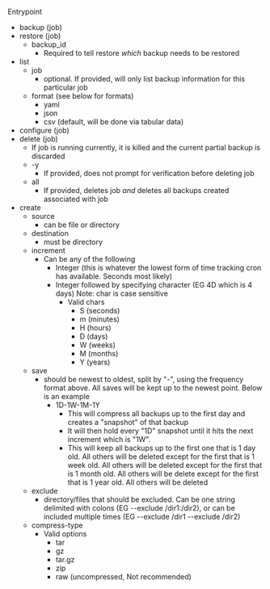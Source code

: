 Entrypoint
- backup (job)
- restore (job)
  - backup_id
    - Required to tell restore _which_ backup needs to be restored
- list
  - job
    - optional. If provided, will only list backup information for this particular job
  - format (see below for formats)
    - yaml
    - json
    - csv (default, will be done via tabular data)
- configure (job)
- delete (job)
  - If job is running currently, it is killed and the current partial backup is discarded
  - -y
    - If provided, does not prompt for verification before deleting job
  - all
    - If provided, deletes job _and_ deletes all backups created associated with job
- create
  - source
    - can be file or directory
  - destination
    - must be directory
  - increment
    - Can be any of the following
      - Integer (this is whatever the lowest form of time tracking cron has available. Seconds most likely)
      - Integer followed by specifying character (EG 4D which is 4 days) Note: char is case sensitive
        - Valid chars
          - S (seconds)
          - m (minutes)
          - H (hours)
          - D (days)
          - W (weeks)
          - M (months)
          - Y (years)
  - save
    - should be newest to oldest, split by "-", using the frequency format above. All saves will be kept up to the newest point. Below is an example
      - 1D-1W-1M-1Y
        - This will compress all backups up to the first day and creates a "snapshot" of that backup
        - It will then hold every "1D" snapshot until it hits the next increment which is "1W". 
        - This will keep all backups up to the first one that is 1 day old. All others will be deleted except for the first that is 1 week old. All others will be deleted except for the first that is 1 month old. All others will be delete except for the first that is 1 year old. All others will be deleted
  - exclude
    - directory/files that should be excluded. Can be one string delimited with colons (EG --exclude /dir1:/dir2), or can be included multiple times (EG --exclude /dir1 --exclude /dir2)
  - compress-type
     - Valid options
         - tar
         - gz
         - tar.gz
         - zip 
         - raw (uncompressed, Not recommended)
